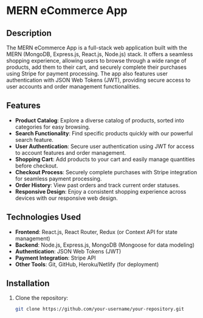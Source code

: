# MERN eCommerce App

## Description

The MERN eCommerce App is a full-stack web application built with the MERN (MongoDB, Express.js, React.js, Node.js) stack. It offers a seamless shopping experience, allowing users to browse through a wide range of products, add them to their cart, and securely complete their purchases using Stripe for payment processing. The app also features user authentication with JSON Web Tokens (JWT), providing secure access to user accounts and order management functionalities.

## Features

- **Product Catalog**: Explore a diverse catalog of products, sorted into categories for easy browsing.
- **Search Functionality**: Find specific products quickly with our powerful search feature.
- **User Authentication**: Secure user authentication using JWT for access to account features and order management.
- **Shopping Cart**: Add products to your cart and easily manage quantities before checkout.
- **Checkout Process**: Securely complete purchases with Stripe integration for seamless payment processing.
- **Order History**: View past orders and track current order statuses.
- **Responsive Design**: Enjoy a consistent shopping experience across devices with our responsive web design.

## Technologies Used

- **Frontend**: React.js, React Router, Redux (or Context API for state management)
- **Backend**: Node.js, Express.js, MongoDB (Mongoose for data modeling)
- **Authentication**: JSON Web Tokens (JWT)
- **Payment Integration**: Stripe API
- **Other Tools**: Git, GitHub, Heroku/Netlify (for deployment)

## Installation

1. Clone the repository:

   ```bash
   git clone https://github.com/your-username/your-repository.git
